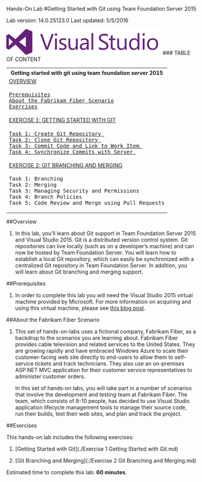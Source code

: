 Hands-On Lab
#Getting Started with Git using Team Foundation Server 2015

Lab version: 14.0.25123.0
Last updated: 5/5/2016

<img src="./media/image1.png" width="411" height="69" />
### TABLE OF CONTENT
<table>
<tr><th>Getting started with git using team foundation server 2015</th></tr>
<tr><td><a href="./README.md#overview">OVERVIEW</a></td></tr>
<tr><td><pre><a href="./README.md#prerequisites">Prerequisites</a>
<a href="./README.md#about-the-fabrikam-fiber-scenario">About the Fabrikam Fiber Scenario</a>
<a href="./README.md#exercises">Exercises</a></pre></td></tr>
<tr><td><a href="./Exercise 1 Getting Started with Git.md">EXERCISE 1: GETTING STARTED WITH GIT</a></td></tr> 
<tr><td><pre>
<a href="./Exercise 1 Getting Started with Git.md#task-1-create-a-git-repository">Task 1: Create Git Repository </a>
<a href="./Exercise 1 Getting Started with Git.md#task-2-clone-git-repository">Task 2: Clone Git Repository </a>
<a href="./Exercise 1 Getting Started with Git.md##task-3-commit-code-and-link-to-work-item">Task 3: Commit Code and Link to Work Item </a>
<a href="./Exercise 1 Getting Started with Git.md#task-4-synchronize-commits-with-server">Task 4: Synchronize Commits with Server </a>
</pre></td></tr>
<tr><td><a href="./Exercise 2 Git Branching and Merging.md">EXERCISE 2: GIT BRANCHING AND MERGING</a></td></tr> 
<tr><td><pre>
Task 1: Branching
Task 2: Merging
Task 3: Managing Security and Permissions
Task 4: Branch Policies
Task 5: Code Review and Merge using Pull Requests
</pre></td></tr>
</table>

##Overview

1.  In this lab, you’ll learn about Git support in Team Foundation
    Server 2015 and Visual Studio 2015. Git is a distributed version
    control system. Git repositories can live locally (such as on a
    developer’s machine) and can now be hosted by Team
    Foundation Server. You will learn how to establish a local Git
    repository, which can easily be synchronized with a centralized Git
    repository in Team Foundation Server. In addition, you will learn
    about Git branching and merging support.

##Prerequisites

1.  In order to complete this lab you will need the Visual Studio 2015
    virtual machine provided by Microsoft. For more information on
    acquiring and using this virtual machine, please see [this blog
    post](http://aka.ms/ALMVM).

##About the Fabrikam Fiber Scenario

1.  This set of hands-on-labs uses a fictional company, Fabrikam Fiber,
    as a backdrop to the scenarios you are learning about. Fabrikam
    Fiber provides cable television and related services to the
    United States. They are growing rapidly and have embraced Windows
    Azure to scale their customer-facing web site directly to end-users
    to allow them to self-service tickets and track technicians. They
    also use an on-premises ASP.NET MVC application for their customer
    service representatives to administer customer orders.

    In this set of hands-on labs, you will take part in a number of
    scenarios that involve the development and testing team at
    Fabrikam Fiber. The team, which consists of 8-10 people, has decided
    to use Visual Studio application lifecycle management tools to
    manage their source code, run their builds, test their web sites,
    and plan and track the project.
    
##Exercises

This hands-on lab includes the following exercises:

 1.  [Getting Started with Git](./Exercise 1 Getting Started with Git.md)

 2.  [Git Branching and Merging](./Exercise 2 Git Branching and Merging.md)

 Estimated time to complete this lab: **60 minutes**.
